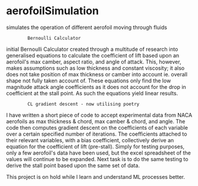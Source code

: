# aerofoilSimulation
simulates the operation of different aerofoil moving through fluids

            Bernoulli Calculator
initial Bernoulli Calculator created through a multitude of research into generalised equations to calculate the coefficient of lift based upon an aerofoil's max camber, aspect ratio, and angle of attack. This, however, makes assumptions such as low thickness and constant viscosity; it also does not take position of max thickness or camber into account ie. overall shape not fully taken account of.
These equations only find the low magnitude attack angle coefficients as it does not account for the drop in coefficient at the stall point. As such the equations yield linear results.


            CL gradient descent - now utilising poetry
I have written a short piece of code to accept experimental data from NACA aerofoils as max thickness & chord, max camber & chord, and angle. The code then computes gradient descent on the coefficients of each variable over a certain specified number of iterations. The coefficients attached to their relevant variables, with a bias coefficient, collectively derive an equation for the coefficient of lift (pre-stall). Simply for testing purposes, only a few aerofoil's data have been used, but the excel spreadsheet of the values will continue to be expanded. Next task is to do the same testing to derive the stall point based upon the same set of data.

This project is on hold while I learn and understand ML processes better.
